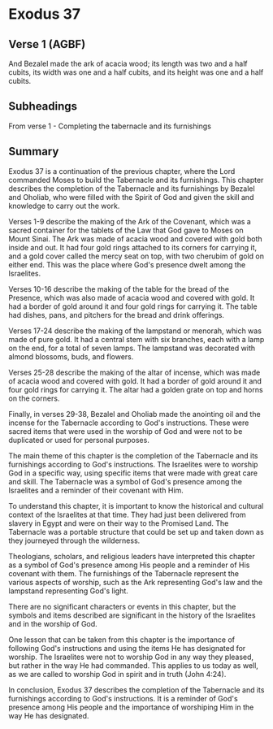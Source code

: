 # Exodus 37

## Verse 1 (AGBF)

And Bezalel made the ark of acacia wood; its length was two and a half cubits, its width was one and a half cubits, and its height was one and a half cubits.

## Subheadings

From verse 1 - Completing the tabernacle and its furnishings

## Summary

Exodus 37 is a continuation of the previous chapter, where the Lord commanded Moses to build the Tabernacle and its furnishings. This chapter describes the completion of the Tabernacle and its furnishings by Bezalel and Oholiab, who were filled with the Spirit of God and given the skill and knowledge to carry out the work.

Verses 1-9 describe the making of the Ark of the Covenant, which was a sacred container for the tablets of the Law that God gave to Moses on Mount Sinai. The Ark was made of acacia wood and covered with gold both inside and out. It had four gold rings attached to its corners for carrying it, and a gold cover called the mercy seat on top, with two cherubim of gold on either end. This was the place where God's presence dwelt among the Israelites.

Verses 10-16 describe the making of the table for the bread of the Presence, which was also made of acacia wood and covered with gold. It had a border of gold around it and four gold rings for carrying it. The table had dishes, pans, and pitchers for the bread and drink offerings.

Verses 17-24 describe the making of the lampstand or menorah, which was made of pure gold. It had a central stem with six branches, each with a lamp on the end, for a total of seven lamps. The lampstand was decorated with almond blossoms, buds, and flowers.

Verses 25-28 describe the making of the altar of incense, which was made of acacia wood and covered with gold. It had a border of gold around it and four gold rings for carrying it. The altar had a golden grate on top and horns on the corners.

Finally, in verses 29-38, Bezalel and Oholiab made the anointing oil and the incense for the Tabernacle according to God's instructions. These were sacred items that were used in the worship of God and were not to be duplicated or used for personal purposes.

The main theme of this chapter is the completion of the Tabernacle and its furnishings according to God's instructions. The Israelites were to worship God in a specific way, using specific items that were made with great care and skill. The Tabernacle was a symbol of God's presence among the Israelites and a reminder of their covenant with Him.

To understand this chapter, it is important to know the historical and cultural context of the Israelites at that time. They had just been delivered from slavery in Egypt and were on their way to the Promised Land. The Tabernacle was a portable structure that could be set up and taken down as they journeyed through the wilderness.

Theologians, scholars, and religious leaders have interpreted this chapter as a symbol of God's presence among His people and a reminder of His covenant with them. The furnishings of the Tabernacle represent the various aspects of worship, such as the Ark representing God's law and the lampstand representing God's light.

There are no significant characters or events in this chapter, but the symbols and items described are significant in the history of the Israelites and in the worship of God.

One lesson that can be taken from this chapter is the importance of following God's instructions and using the items He has designated for worship. The Israelites were not to worship God in any way they pleased, but rather in the way He had commanded. This applies to us today as well, as we are called to worship God in spirit and in truth (John 4:24).

In conclusion, Exodus 37 describes the completion of the Tabernacle and its furnishings according to God's instructions. It is a reminder of God's presence among His people and the importance of worshiping Him in the way He has designated.